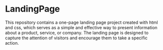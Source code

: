 # LandingPage
This repository contains a one-page landing page project created with html and css, which serves as a simple and effective way to present information about a product, service, or company. The landing page is designed to capture the attention of visitors and encourage them to take a specific action.